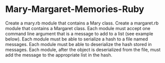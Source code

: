 # Mary-Margaret-Memories-Ruby
Create a mary.rb module that contains a Mary class.
Create a margaret.rb module that contains a Margaret class.
Each module must accept one command line argument that is a message to add to a list (see example below).
Each module must be able to serialize a hash to a file named messages.
Each module must be able to deserialize the hash stored in messages.
Each module, after the object is deserialized from the file, must add the message to the appropriate list in the hash.